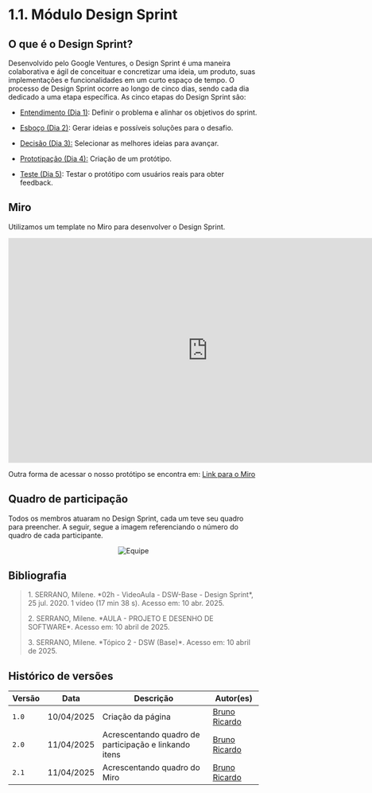 # 1.1. Módulo Design Sprint

## O que é o Design Sprint?

Desenvolvido pelo Google Ventures, o Design Sprint é uma maneira colaborativa e ágil de conceituar e concretizar uma ideia, um produto, suas implementações e funcionalidades em um curto espaço de tempo. O processo de Design Sprint ocorre ao longo de cinco dias, sendo cada dia dedicado a uma etapa específica. As cinco etapas do Design Sprint são:

- <a href="https://unbarqdsw2025-1-turma01.github.io/2025.1-T01-_G4_QuemFazNiver_GostaDe_Entrega_01/#/Base/1.1.1.entendimento" target = "_blank">Entendimento (Dia 1)</a>: Definir o problema e alinhar os objetivos do sprint.

- <a href="https://unbarqdsw2025-1-turma01.github.io/2025.1-T01-_G4_QuemFazNiver_GostaDe_Entrega_01/#/Base/1.1.2.esboco" target = "_blank">Esboço (Dia 2)</a>: Gerar ideias e possíveis soluções para o desafio.

- <a href="https://unbarqdsw2025-1-turma01.github.io/2025.1-T01-_G4_QuemFazNiver_GostaDe_Entrega_01/#/Base/1.1.3.decisao" target = "_blank">Decisão (Dia 3):</a> Selecionar as melhores ideias para avançar.

- <a href="https://unbarqdsw2025-1-turma01.github.io/2025.1-T01-_G4_QuemFazNiver_GostaDe_Entrega_01/#/Base/1.6.Prot%C3%B3tipo" target = "_blank">Prototipação (Dia 4):</a> Criação de um protótipo.

- <a href="https://unbarqdsw2025-1-turma01.github.io/2025.1-T01-_G4_QuemFazNiver_GostaDe_Entrega_01/#/Base/entrevista" target = "_blank">Teste (Dia 5)</a>: Testar o protótipo com usuários reais para obter feedback.

## Miro

Utilizamos um template no Miro para desenvolver o Design Sprint.

<iframe style="border: 1px solid rgba(0, 0, 0, 0.1);" width="800" height="450" src="https://miro.com/app/board/uXjVIGKPQ04=/?share_link_id=809514379065" allowfullscreen></iframe>

<p>Outra forma de acessar o nosso protótipo se encontra em: <a href="https://miro.com/app/board/uXjVIGKPQ04=/?share_link_id=809514379065" target="_blank">Link para o Miro</a></p>

## Quadro de participação

Todos os membros atuaram no Design Sprint, cada um teve seu quadro para preencher. A seguir, segue a imagem referenciando o número do quadro de cada participante.

<div align="center">

![Equipe](/assets/DesignSprint/0.equipe.jpg)  

</div>

## Bibliografia

> <p id="1">1. SERRANO, Milene. *02h - VideoAula - DSW-Base - Design Sprint*, 25 jul. 2020. 1 vídeo (17 min 38 s). Acesso em: 10 abr. 2025.</p>
> <p id="2">2. SERRANO, Milene. *AULA - PROJETO E DESENHO DE SOFTWARE*. Acesso em: 10 abril de 2025.</p>  
> <p id="3">3. SERRANO, Milene. *Tópico 2 - DSW (Base)*. Acesso em: 10 abril de 2025.</p>

## Histórico de versões

| Versão | Data       | Descrição                                      | Autor(es)                         |
|--------|------------|------------------------------------------------|-----------------------------------|
| `1.0`  | 10/04/2025 | Criação da página  | [Bruno Ricardo](https://github.com/EhOBruno) |
| `2.0`  | 11/04/2025 | Acrescentando quadro de participação e linkando itens | [Bruno Ricardo](https://github.com/EhOBruno) |
| `2.1`  | 11/04/2025 | Acrescentando quadro do Miro| [Bruno Ricardo](https://github.com/EhOBruno) |